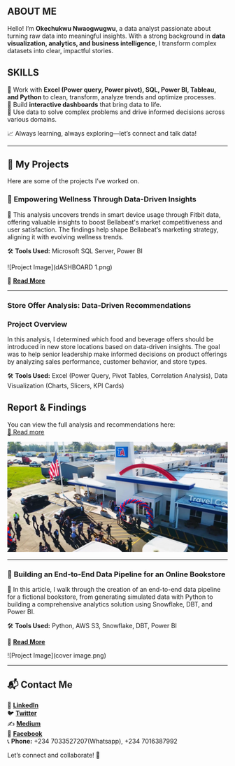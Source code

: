 ## ABOUT ME  

Hello! I’m **Okechukwu Nwaogwugwu**, a data analyst passionate about turning raw data into meaningful insights. With a strong background in **data visualization, analytics, and business intelligence**, I transform complex datasets into clear, impactful stories.  

## SKILLS

🔹 Work with **Excel (Power query, Power pivot), SQL, Power BI, Tableau, and Python** to clean, transform, analyze trends and optimize processes.  
🔹 Build **interactive dashboards** that bring data to life.  
🔹 Use data to solve complex problems and drive informed decisions across various domains.  

📈 Always learning, always exploring—let’s connect and talk data!  

---
## 📂 My Projects  
Here are some of the projects I’ve worked on.  

### 🔹 **Empowering Wellness Through Data-Driven Insights**  
📌 This analysis uncovers trends in smart device usage through Fitbit data, offering valuable insights to boost Bellabeat's market competitiveness and user satisfaction. The findings help shape Bellabeat’s marketing strategy, aligning it with evolving wellness trends.

🛠️ **Tools Used:** Microsoft SQL Server, Power BI 

![Project Image](dASHBOARD 1.png)  

🔗 **[Read More](https://medium.com/@okeyxiii/bellabeat-case-study-eea0d9e559c1)**  

---

### Store Offer Analysis: Data-Driven Recommendations  

### Project Overview  
In this analysis, I determined which food and beverage offers should be introduced in new store locations based on data-driven insights. The goal was to help senior leadership make informed decisions on product offerings by analyzing sales performance, customer behavior, and store types.  

🛠️ **Tools Used:** Excel (Power Query, Pivot Tables, Correlation Analysis), Data Visualization (Charts, Slicers, KPI Cards)  

## Report & Findings  
You can view the full analysis and recommendations here:  
[🔗 Read more](https://www.linkedin.com/pulse/data-driven-retail-expansion-how-i-determined-best-food-nwaogwugwu-oaqcf/?trackingId=mYcB%2FbIJpM3FIXcHzncuIQ%3D%3D)  

![Project Image](TravelCenters-of-America-Future-Plans.png)

---

### 🔹 **Building an End-to-End Data Pipeline for an Online Bookstore**  
📌 In this article, I walk through the creation of an end-to-end data pipeline for a fictional bookstore, from generating simulated data with Python to building a comprehensive analytics solution using Snowflake, DBT, and Power BI.

🛠️ **Tools Used:** Python, AWS S3, Snowflake, DBT, Power BI 

🔗 **[Read More](https://www.linkedin.com/pulse/building-end-to-end-data-pipeline-online-bookstore-nwaogwugwu-ts8uf/?trackingId=IQRJ6WwKQ9KLb%2BwkCwEtog%3D%3D)**  

![Project Image](cover image.png)

---


## 📬 Contact Me  
💼 [**LinkedIn**](https://www.linkedin.com/in/okechukwu-nwaogwugwu-016037145/)  
🐦 [**Twitter**](https://x.com/Okeykenneth1)  
✍️ [**Medium**](https://medium.com/@okeyxiii)  
📘 [**Facebook**](https://web.facebook.com/Okeyken/)  
📞 **Phone:** +234 7033527207(Whatsapp), +234 7016387992  

Let’s connect and collaborate! 🚀 
